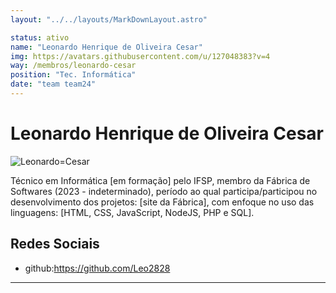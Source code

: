 ```yaml
---
layout: "../../layouts/MarkDownLayout.astro"

status: ativo
name: "Leonardo Henrique de Oliveira Cesar"
img: https://avatars.githubusercontent.com/u/127048383?v=4
way: /membros/leonardo-cesar
position: "Tec. Informática"
date: "team team24"
---
```


# Leonardo Henrique de Oliveira Cesar

![Leonardo=Cesar](https://avatars.githubusercontent.com/u/126813410?v=4)

Técnico em Informática [em formação] pelo IFSP, membro da Fábrica de Softwares (2023 - indeterminado), período ao qual participa/participou no desenvolvimento dos projetos: [site da Fábrica], com enfoque no uso das linguagens: [HTML, CSS, JavaScript, NodeJS, PHP e SQL].

## Redes Sociais
- github:https://github.com/Leo2828
***

<!--## Perfil

## Evolução-->